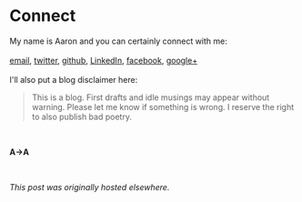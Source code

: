 # Connect

<div>
<p>My name is Aaron and you can certainly connect with me:<br>
<br>
<a href="mailto:ajschumacher@gmail.com">email</a>, <a href="https://twitter.com/planarrowspace">twitter</a>, <a href="https://github.com/ajschumacher">github</a>,&#160;<a href="http://www.linkedin.com/in/ajschumacher">LinkedIn</a>, <a href="https://www.facebook.com/ajschumacher">facebook</a>, <a href="https://plus.google.com/112658546306232777448/">google+</a><br>
<br>
I'll also put a blog disclaimer here:<br>
</p>
<blockquote>This is a blog. First drafts and idle musings may appear without warning. Please let me know if something is wrong. I reserve the right to also publish bad poetry.</blockquote>
<br>
<p><strong>A&#8594;A</strong></p>
<br>
</div>


*This post was originally hosted elsewhere.*
